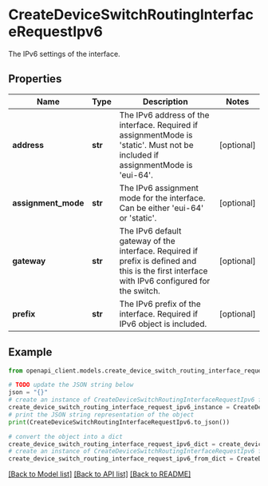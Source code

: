 # CreateDeviceSwitchRoutingInterfaceRequestIpv6

The IPv6 settings of the interface.

## Properties

Name | Type | Description | Notes
------------ | ------------- | ------------- | -------------
**address** | **str** | The IPv6 address of the interface. Required if assignmentMode is &#39;static&#39;. Must not be included if           assignmentMode is &#39;eui-64&#39;. | [optional] 
**assignment_mode** | **str** | The IPv6 assignment mode for the interface. Can be either &#39;eui-64&#39; or &#39;static&#39;. | [optional] 
**gateway** | **str** | The IPv6 default gateway of the interface. Required if prefix is defined and this is the first           interface with IPv6 configured for the switch. | [optional] 
**prefix** | **str** | The IPv6 prefix of the interface. Required if IPv6 object is included. | [optional] 

## Example

```python
from openapi_client.models.create_device_switch_routing_interface_request_ipv6 import CreateDeviceSwitchRoutingInterfaceRequestIpv6

# TODO update the JSON string below
json = "{}"
# create an instance of CreateDeviceSwitchRoutingInterfaceRequestIpv6 from a JSON string
create_device_switch_routing_interface_request_ipv6_instance = CreateDeviceSwitchRoutingInterfaceRequestIpv6.from_json(json)
# print the JSON string representation of the object
print(CreateDeviceSwitchRoutingInterfaceRequestIpv6.to_json())

# convert the object into a dict
create_device_switch_routing_interface_request_ipv6_dict = create_device_switch_routing_interface_request_ipv6_instance.to_dict()
# create an instance of CreateDeviceSwitchRoutingInterfaceRequestIpv6 from a dict
create_device_switch_routing_interface_request_ipv6_from_dict = CreateDeviceSwitchRoutingInterfaceRequestIpv6.from_dict(create_device_switch_routing_interface_request_ipv6_dict)
```
[[Back to Model list]](../README.md#documentation-for-models) [[Back to API list]](../README.md#documentation-for-api-endpoints) [[Back to README]](../README.md)


